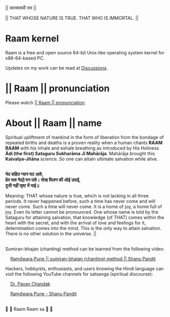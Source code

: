 || सतस्वरूपी राम ||

|| THAT WHOSE NATURE IS TRUE. THAT WHO IS IMMORTAL. ||

# Raam kernel

Raam is a free and open source 64-bit Unix-like operating system kernel for
x86-64-based PC.

Updates on my work can be read at [Discussions](https://github.com/robstat7/Raam/discussions/).

# || Raam || pronunciation

Please watch [|| Raam || pronunciation](https://www.youtube.com/watch?v=fJbmft2TRws).

# About || Raam || name

Spiritual upliftment of mankind in the form of liberation from the bondage of
repeated births and deaths is a proven reality when a human chants **RAAM RAAM**
with his inhale and exhale breathing as introduced by His Holiness **Ādi
(the first) Sataguru Sukharāma Jī Mahārāja**. Mahārāja brought this
**Kaivalya-Jñāna** science. So one can attain ultimate salvation while alive.
<br/><br/>

**भेद सहित ग्यान घट आवे,**  
**प्रेम भाव नेद्यो मन पावे।**
**मोख मिलण की ओई उपाई,**  
**दूजी नहीं सृष्ट में भाई॥**
<br/>

Meaning: THAT whose nature is true, which is not lacking in all three periods.
It never happened before, such a time has never come and will never come. Such a
time will never come. It is a home of joy, a home full of joy. Even its letter
cannot be pronounced. One whose name is told by the Sataguru for attaining
salvation, that knowledge (of THAT) comes within the heart with the secret, and
with the arrival of love and feelings for it, determination comes into the mind.
This is the only way to attain salvation. There is no other solution in the
universe. ||
<br/><br/>

Sumiran-bhajan (chanting) method can be learned from the following video:

&nbsp;&nbsp;&nbsp;&nbsp;[Ramdwara Pune || sumiran-bhajan (chanting) method || Shanu Pandit](https://www.youtube.com/watch?v=WgbibK3yrWg)

Hackers, hobbyists, enthusiasts, and users knowing the Hindi language can
visit the following YouTube channels for satsanga (spiritual discourse):

&nbsp;&nbsp;&nbsp;&nbsp;[Dr. Pavan Chandak](https://www.youtube.com/@dr.pavanchandak8939)

&nbsp;&nbsp;&nbsp;&nbsp;[Ramdwara Pune - Shanu Pandit](https://www.youtube.com/@ramdwarapune-shanupandit9764)
<br/><br/>

🙏 🌹 Raam Raam sa 🌹 🙏
